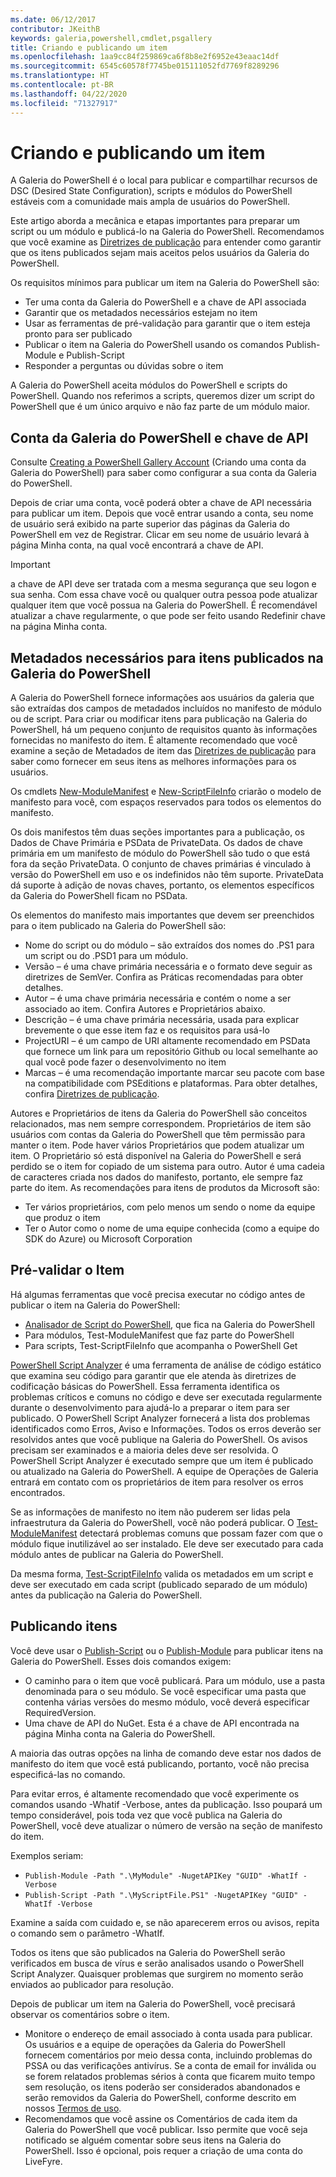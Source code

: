 ```yaml
---
ms.date: 06/12/2017
contributor: JKeithB
keywords: galeria,powershell,cmdlet,psgallery
title: Criando e publicando um item
ms.openlocfilehash: 1aa9cc84f259869ca6f8b8e2f6952e43eaac14df
ms.sourcegitcommit: 6545c60578f7745be015111052fd7769f8289296
ms.translationtype: HT
ms.contentlocale: pt-BR
ms.lasthandoff: 04/22/2020
ms.locfileid: "71327917"
---
```

# <a name="creating-and-publishing-an-item"></a>Criando e publicando um item

A Galeria do PowerShell é o local para publicar e compartilhar recursos de DSC (Desired State Configuration), scripts e módulos do PowerShell estáveis com a comunidade mais ampla de usuários do PowerShell.

Este artigo aborda a mecânica e etapas importantes para preparar um script ou um módulo e publicá-lo na Galeria do PowerShell. Recomendamos que você examine as [Diretrizes de publicação](../../concepts/publishing-guidelines.md) para entender como garantir que os itens publicados sejam mais aceitos pelos usuários da Galeria do PowerShell.

Os requisitos mínimos para publicar um item na Galeria do PowerShell são:

- Ter uma conta da Galeria do PowerShell e a chave de API associada
- Garantir que os metadados necessários estejam no item
- Usar as ferramentas de pré-validação para garantir que o item esteja pronto para ser publicado
- Publicar o item na Galeria do PowerShell usando os comandos Publish-Module e Publish-Script
- Responder a perguntas ou dúvidas sobre o item

A Galeria do PowerShell aceita módulos do PowerShell e scripts do PowerShell. Quando nos referimos a scripts, queremos dizer um script do PowerShell que é um único arquivo e não faz parte de um módulo maior.

## <a name="powershell-gallery-account-and-api-key"></a>Conta da Galeria do PowerShell e chave de API

Consulte [Creating a PowerShell Gallery Account](creating-an-account.md) (Criando uma conta da Galeria do PowerShell) para saber como configurar a sua conta da Galeria do PowerShell.

Depois de criar uma conta, você poderá obter a chave de API necessária para publicar um item. Depois que você entrar usando a conta, seu nome de usuário será exibido na parte superior das páginas da Galeria do PowerShell em vez de Registrar. Clicar em seu nome de usuário levará à página Minha conta, na qual você encontrará a chave de API.

> [!IMPORTANT]
> a chave de API deve ser tratada com a mesma segurança que seu logon e sua senha. Com essa chave você ou qualquer outra pessoa pode atualizar qualquer item que você possua na Galeria do PowerShell. É recomendável atualizar a chave regularmente, o que pode ser feito usando Redefinir chave na página Minha conta.

## <a name="required-metadata-for-items-published-to-the-powershell-gallery"></a>Metadados necessários para itens publicados na Galeria do PowerShell

A Galeria do PowerShell fornece informações aos usuários da galeria que são extraídas dos campos de metadados incluídos no manifesto de módulo ou de script. Para criar ou modificar itens para publicação na Galeria do PowerShell, há um pequeno conjunto de requisitos quanto às informações fornecidas no manifesto do item. É altamente recomendado que você examine a seção de Metadados de item das [Diretrizes de publicação](../../concepts/publishing-guidelines.md) para saber como fornecer em seus itens as melhores informações para os usuários.

Os cmdlets [New-ModuleManifest](/powershell/module/microsoft.powershell.core/new-modulemanifest) e [New-ScriptFileInfo](/powershell/module/PowerShellGet/New-ScriptFileInfo) criarão o modelo de manifesto para você, com espaços reservados para todos os elementos do manifesto.

Os dois manifestos têm duas seções importantes para a publicação, os Dados de Chave Primária e PSData de PrivateData. Os dados de chave primária em um manifesto de módulo do PowerShell são tudo o que está fora da seção PrivateData. O conjunto de chaves primárias é vinculado à versão do PowerShell em uso e os indefinidos não têm suporte. PrivateData dá suporte à adição de novas chaves, portanto, os elementos específicos da Galeria do PowerShell ficam no PSData.

Os elementos do manifesto mais importantes que devem ser preenchidos para o item publicado na Galeria do PowerShell são:

- Nome do script ou do módulo – são extraídos dos nomes do .PS1 para um script ou do .PSD1 para um módulo.
- Versão – é uma chave primária necessária e o formato deve seguir as diretrizes de SemVer. Confira as Práticas recomendadas para obter detalhes.
- Autor – é uma chave primária necessária e contém o nome a ser associado ao item. Confira Autores e Proprietários abaixo.
- Descrição – é uma chave primária necessária, usada para explicar brevemente o que esse item faz e os requisitos para usá-lo
- ProjectURI – é um campo de URI altamente recomendado em PSData que fornece um link para um repositório Github ou local semelhante ao qual você pode fazer o desenvolvimento no item
- Marcas – é uma recomendação importante marcar seu pacote com base na compatibilidade com PSEditions e plataformas. Para obter detalhes, confira [Diretrizes de publicação](../../concepts/publishing-guidelines.md#tag-your-package-with-the-compatible-pseditions-and-platforms).

Autores e Proprietários de itens da Galeria do PowerShell são conceitos relacionados, mas nem sempre correspondem. Proprietários de item são usuários com contas da Galeria do PowerShell que têm permissão para manter o item. Pode haver vários Proprietários que podem atualizar um item. O Proprietário só está disponível na Galeria do PowerShell e será perdido se o item for copiado de um sistema para outro. Autor é uma cadeia de caracteres criada nos dados do manifesto, portanto, ele sempre faz parte do item. As recomendações para itens de produtos da Microsoft são:

- Ter vários proprietários, com pelo menos um sendo o nome da equipe que produz o item
- Ter o Autor como o nome de uma equipe conhecida (como a equipe do SDK do Azure) ou Microsoft Corporation

## <a name="pre-validate-your-item"></a>Pré-validar o Item

Há algumas ferramentas que você precisa executar no código antes de publicar o item na Galeria do PowerShell:

- [Analisador de Script do PowerShell](https://www.powershellgallery.com/packages/PSScriptAnalyzer/), que fica na Galeria do PowerShell
- Para módulos, Test-ModuleManifest que faz parte do PowerShell
- Para scripts, Test-ScriptFileInfo que acompanha o PowerShell Get

[PowerShell Script Analyzer](https://www.powershellgallery.com/packages/PSScriptAnalyzer/) é uma ferramenta de análise de código estático que examina seu código para garantir que ele atenda às diretrizes de codificação básicas do PowerShell. Essa ferramenta identifica os problemas críticos e comuns no código e deve ser executada regularmente durante o desenvolvimento para ajudá-lo a preparar o item para ser publicado. O PowerShell Script Analyzer fornecerá a lista dos problemas identificados como Erros, Aviso e Informações. Todos os erros deverão ser resolvidos antes que você publique na Galeria do PowerShell. Os avisos precisam ser examinados e a maioria deles deve ser resolvida. O PowerShell Script Analyzer é executado sempre que um item é publicado ou atualizado na Galeria do PowerShell. A equipe de Operações de Galeria entrará em contato com os proprietários de item para resolver os erros encontrados.

Se as informações de manifesto no item não puderem ser lidas pela infraestrutura da Galeria do PowerShell, você não poderá publicar. O [Test-ModuleManifest](/powershell/module/microsoft.powershell.core/test-modulemanifest) detectará problemas comuns que possam fazer com que o módulo fique inutilizável ao ser instalado. Ele deve ser executado para cada módulo antes de publicar na Galeria do PowerShell.

Da mesma forma, [Test-ScriptFileInfo](/powershell/module/PowerShellGet/test-scriptfileinfo) valida os metadados em um script e deve ser executado em cada script (publicado separado de um módulo) antes da publicação na Galeria do PowerShell.

## <a name="publishing-items"></a>Publicando itens

Você deve usar o [Publish-Script](/powershell/module/PowerShellGet/publish-script) ou o [Publish-Module](/powershell/module/PowerShellGet/publish-module) para publicar itens na Galeria do PowerShell. Esses dois comandos exigem:

- O caminho para o item que você publicará. Para um módulo, use a pasta denominada para o seu módulo. Se você especificar uma pasta que contenha várias versões do mesmo módulo, você deverá especificar RequiredVersion.
- Uma chave de API do NuGet. Esta é a chave de API encontrada na página Minha conta na Galeria do PowerShell.

A maioria das outras opções na linha de comando deve estar nos dados de manifesto do item que você está publicando, portanto, você não precisa especificá-las no comando.

Para evitar erros, é altamente recomendado que você experimente os comandos usando -Whatif -Verbose, antes da publicação. Isso poupará um tempo considerável, pois toda vez que você publica na Galeria do PowerShell, você deve atualizar o número de versão na seção de manifesto do item.

Exemplos seriam:

* `Publish-Module -Path ".\MyModule" -NugetAPIKey "GUID" -WhatIf -Verbose`
* `Publish-Script -Path ".\MyScriptFile.PS1" -NugetAPIKey "GUID" -WhatIf -Verbose`

Examine a saída com cuidado e, se não aparecerem erros ou avisos, repita o comando sem o parâmetro -WhatIf.

Todos os itens que são publicados na Galeria do PowerShell serão verificados em busca de vírus e serão analisados usando o PowerShell Script Analyzer. Quaisquer problemas que surgirem no momento serão enviados ao publicador para resolução.

Depois de publicar um item na Galeria do PowerShell, você precisará observar os comentários sobre o item.

- Monitore o endereço de email associado à conta usada para publicar. Os usuários e a equipe de operações da Galeria do PowerShell fornecem comentários por meio dessa conta, incluindo problemas do PSSA ou das verificações antivírus. Se a conta de email for inválida ou se forem relatados problemas sérios à conta que ficarem muito tempo sem resolução, os itens poderão ser considerados abandonados e serão removidos da Galeria do PowerShell, conforme descrito em nossos [Termos de uso](https://www.powershellgallery.com/policies/Terms).
- Recomendamos que você assine os Comentários de cada item da Galeria do PowerShell que você publicar. Isso permite que você seja notificado se alguém comentar sobre seus itens na Galeria do PowerShell. Isso é opcional, pois requer a criação de uma conta do LiveFyre.
